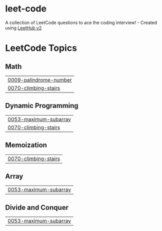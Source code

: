 # leet-code
A collection of LeetCode questions to ace the coding interview! - Created using [LeetHub v2](https://github.com/arunbhardwaj/LeetHub-2.0)

<!---LeetCode Topics Start-->
# LeetCode Topics
## Math
|  |
| ------- |
| [0009-palindrome-number](https://github.com/Saramagdiessmat/leet-code/tree/master/0009-palindrome-number) |
| [0070-climbing-stairs](https://github.com/Saramagdiessmat/leet-code/tree/master/0070-climbing-stairs) |
## Dynamic Programming
|  |
| ------- |
| [0053-maximum-subarray](https://github.com/Saramagdiessmat/leet-code/tree/master/0053-maximum-subarray) |
| [0070-climbing-stairs](https://github.com/Saramagdiessmat/leet-code/tree/master/0070-climbing-stairs) |
## Memoization
|  |
| ------- |
| [0070-climbing-stairs](https://github.com/Saramagdiessmat/leet-code/tree/master/0070-climbing-stairs) |
## Array
|  |
| ------- |
| [0053-maximum-subarray](https://github.com/Saramagdiessmat/leet-code/tree/master/0053-maximum-subarray) |
## Divide and Conquer
|  |
| ------- |
| [0053-maximum-subarray](https://github.com/Saramagdiessmat/leet-code/tree/master/0053-maximum-subarray) |
<!---LeetCode Topics End-->